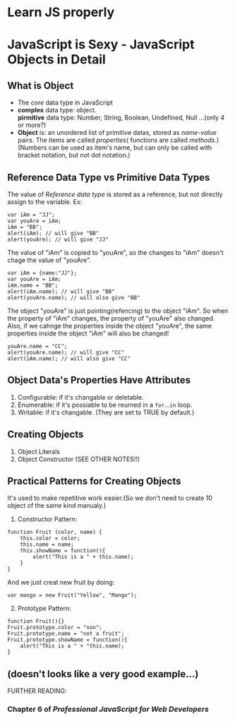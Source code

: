 Learn JS properly
===

# JavaScript is Sexy - JavaScript Objects in Detail  
## What is **Object**
- The *core* data type in JavaScript
- **complex** data type: object.  
**pirmitive** data type: Number, String, Boolean, Undefined, Null ...(only 4 or more?)
- **Object** is: an unordered list of primitive datas, stored as *name-value* pairs. The items are called *properties*( functions are called *methods*.)  
(Numbers can be used as item's name, but can only be called with bracket notation, but not dot notation.)

## Reference Data Type vs Primitive Data Types
The value of *Reference data type* is stored as a reference, but not directly assign to the variable. Ex:
```
var iAm = "JJ";
var youAre = iAm;
iAm = "BB";
alert(iAm); // will give "BB"
alert(youAre); // will give "JJ"
```
The value of "iAm" is copied to "youAre", so the changes to "iAm" doesn't chage the value of "youAre".
```
var iAm = {name:"JJ"};
var youAre = iAm;
iAm.name = "BB";
alert(iAm.name); // will give "BB"
alert(youAre.name); // will also give "BB"
```
The object "youAre" is just pointing(refencing) to the object "iAm". So when the property of "iAm" changes, the property of "youAre" also changed.  
Also, if we cahnge the properties inside the object "youAre", the same properties inside the object "iAm" will also be changed!
```
youAre.name = "CC";
alert(youAre.name); // will give "CC"
alert(iAm.name); // will also give "CC"
```

## Object Data's Properties Have **Attributes**
1. Configurable: if it's changable or deletable.
2. Enumerable: if it's possiable to be reurned in a `for`...`in` loop.
3. Writable: if it's changable.
(They are set to TRUE by default.)

## Creating Objects
1. Object Literals
2. Object Constructor
(SEE OTHER NOTES!!)

## Practical Patterns for Creating Objects
It's used to make repetitive work easier.(So we don't need to create 10 object of the same kind manualy.)
1. Constructor Pattern:
```
function Fruit (color, name) {
    this.color = color;
    this.name = name;
    this.showName = function(){
        alert("This is a " + this.name);
    }
}
```
And we just creat new fruit by doing:
```
var mango = new Fruit("Yellow", "Mango");
```
2. Prototype Pattern:
```
function Fruit(){}
Fruit.prototype.color = "non";
Fruit.prototype.name = "not a fruit";
Fruit.prototype.showName = function(){
    alert("This is a " + "this.name);
}
```
(doesn't looks like a very good example...)
---
FURTHER READING:
### Chapter 6 of *Professional JavaScript for Web Developers*

